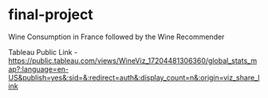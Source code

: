 # final-project
Wine Consumption in France followed by the Wine Recommender




Tableau Public Link - https://public.tableau.com/views/WineViz_17204481306360/global_stats_map?:language=en-US&publish=yes&:sid=&:redirect=auth&:display_count=n&:origin=viz_share_link 